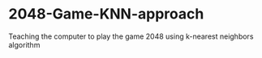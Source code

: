 # 2048-Game-KNN-approach
Teaching the computer to play the game 2048 using k-nearest neighbors algorithm
